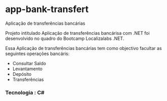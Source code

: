 # app-bank-transfert
Aplicação de transferências bancárias

Projeto intitulado Aplicação de transferências bancárisa com .NET  foi desenvolvido no quadro do Bootcamp Localizalabs .NET.

Essa Aplicação de transferências bancárias  tem como objectivo facultar as seguintes operações bancáris:
  - Consultar Saldo
  - Levantamento
  - Depósito
  - Transferências

### Tecnologia : C#
